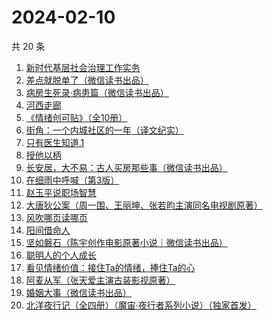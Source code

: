 # 2024-02-10

共 20 条

<!-- BEGIN WEREAD -->
<!-- 最后更新时间 2024-02-10 01:03:24 +0800 -->
1. [新时代基层社会治理工作实务](https://weread.qq.com/web/bookDetail/bd732bb0813ab7cc3g018611)
1. [差点就脱单了（微信读书出品）](https://weread.qq.com/web/bookDetail/da332870813ab8849g01358c)
1. [病房生死录·病患篇（微信读书出品）](https://weread.qq.com/web/bookDetail/23732ef0813ab8810g0134f0)
1. [河西走廊](https://weread.qq.com/web/bookDetail/de932a80813ab881eg014870)
1. [《情绪创可贴》（全10册）](https://weread.qq.com/web/bookDetail/957327b0813ab7027g010fa0)
1. [街角：一个内城社区的一年（译文纪实）](https://weread.qq.com/web/bookDetail/58f32e90813ab8583g01527c)
1. [只有医生知道.1](https://weread.qq.com/web/bookDetail/e2432b40813ab7889g018653)
1. [授他以柄](https://weread.qq.com/web/bookDetail/579323b0813ab7d6ag0128ad)
1. [长安居，大不易：古人买房那些事（微信读书出品）](https://weread.qq.com/web/bookDetail/3e232bb0813ab882eg0178b9)
1. [在细雨中呼喊（第3版）](https://weread.qq.com/web/bookDetail/801324d05cbba380129b0a1)
1. [赵玉平说职场智慧](https://weread.qq.com/web/bookDetail/8d832280813ab72bbg017413)
1. [大唐狄公案（周一围、王丽坤、张若昀主演同名电视剧原著）](https://weread.qq.com/web/bookDetail/1ac32f70813ab789bg014cf9)
1. [风吹哪页读哪页](https://weread.qq.com/web/bookDetail/e53328e0813ab84e1g016bd3)
1. [阳间借命人](https://weread.qq.com/web/bookDetail/ade32200813ab80e6g012a21)
1. [坚如磐石（陈宇创作电影原著小说｜微信读书出品）](https://weread.qq.com/web/bookDetail/b3432ab0813ab87e0g018931)
1. [聪明人的个人成长](https://weread.qq.com/web/bookDetail/a6932fd0813ab6f21g018afa)
1. [看见情绪价值：接住Ta的情绪，捧住Ta的心](https://weread.qq.com/web/bookDetail/f20327c0813ab748fg011d1b)
1. [阿麦从军（张天爱主演古装影视原著）](https://weread.qq.com/web/bookDetail/0ec32820813ab7bcdg010c85)
1. [婚姻大事（微信读书出品）](https://weread.qq.com/web/bookDetail/d4f32b20813ab87fdg01979d)
1. [北洋夜行记（全四册）（魔宙·夜行者系列小说）（独家首发）](https://weread.qq.com/web/bookDetail/84932250813ab878fg010735)
<!-- END WEREAD -->